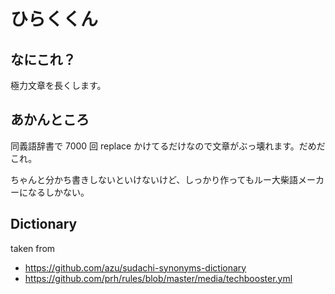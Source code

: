# ひらくくん

## なにこれ？

極力文章を長くします。

## あかんところ

同義語辞書で 7000 回 replace かけてるだけなので文章がぶっ壊れます。だめだこれ。

ちゃんと分かち書きしないといけないけど、しっかり作ってもルー大柴語メーカーになるしかない。

## Dictionary

taken from

- https://github.com/azu/sudachi-synonyms-dictionary
- https://github.com/prh/rules/blob/master/media/techbooster.yml
